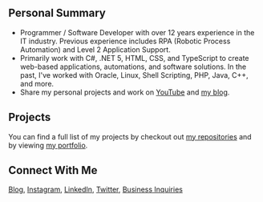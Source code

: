 <!-- ### Hi there 👋 -->

<!--
**almostengr/almostengr** is a ✨ _special_ ✨ repository because its `README.md` (this file) appears on your GitHub profile.

Here are some ideas to get you started:

- 🔭 I’m currently working on ...
- 🌱 I’m currently learning ...
- 👯 I’m looking to collaborate on ...
- 🤔 I’m looking for help with ...
- 💬 Ask me about ...
- 📫 How to reach me: ...
- 😄 Pronouns: ...
- ⚡ Fun fact: ...
-->

## Personal Summary

* Programmer / Software Developer with over 12 years experience in the IT industry. Previous experience includes RPA (Robotic Process Automation) and Level 2 Application Support.
* Primarily work with C#, .NET 5, HTML, CSS, and TypeScript to create web-based applications, automations, and software solutions. In the past, I've worked with Oracle, Linux, Shell Scripting, PHP, Java, C++, and more.
* Share my personal projects and work on [YouTube](https://www.youtube.com/channel/UC4HCouBLtXD1j1U_17aBqig?sub_confirmation=1) and [my blog](https://thealmostengineer.com).

## Projects

You can find a full list of my projects by checkout out [my repositories](https://github.com/almostengr?tab=repositories)
and by viewing [my portfolio](https://thealmostengineer.com/projects).

## Connect With Me

[Blog](https://thealmostengineer.com),
[Instagram](https://www.instagram.com/almostengr),
[LinkedIn](https://www.linkedin.com/in/krobinsontech),
[Twitter](https://twitter.com/almostengr),
[Business Inquiries](https://rhtservices.net)
